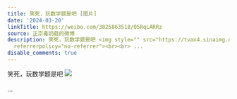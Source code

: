 ```yaml
---
title: 笑死，玩数学题是吧 [图片]
date: '2024-03-20'
linkTitle: https://weibo.com/3825863518/O5RqLARRz
source: 正宗毒奶菇的微博
description: 笑死，玩数学题是吧 <img style="" src="https://tvax4.sinaimg.cn/large/e40a0b5ely1hnxbn5l80tj20q00r4425.jpg"
  referrerpolicy="no-referrer"><br><br> ...
disable_comments: true
---
```

笑死，玩数学题是吧 <img style="" src="https://tvax4.sinaimg.cn/large/e40a0b5ely1hnxbn5l80tj20q00r4425.jpg" referrerpolicy="no-referrer"><br><br> ...